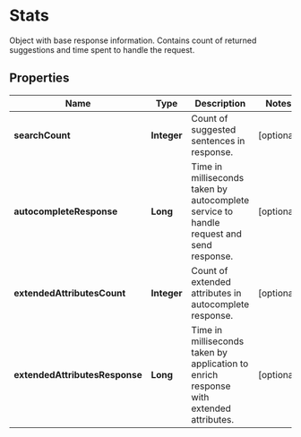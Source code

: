 

# Stats

Object with base response information. Contains count of returned suggestions and time spent to handle the request.

## Properties

| Name | Type | Description | Notes |
|------------ | ------------- | ------------- | -------------|
|**searchCount** | **Integer** | Count of suggested sentences in response. |  [optional] |
|**autocompleteResponse** | **Long** | Time in milliseconds taken by autocomplete service to handle request and send response. |  [optional] |
|**extendedAttributesCount** | **Integer** | Count of extended attributes in autocomplete response. |  [optional] |
|**extendedAttributesResponse** | **Long** | Time in milliseconds taken by application to enrich response with extended attributes. |  [optional] |



